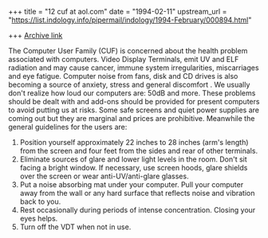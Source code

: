 +++
title = "12 cuf at aol.com"
date = "1994-02-11"
upstream_url = "https://list.indology.info/pipermail/indology/1994-February/000894.html"

+++
[Archive link](https://list.indology.info/pipermail/indology/1994-February/000894.html)

The Computer User Family (CUF) is concerned about the health problem
associated with computers.  Video Display Terminals, emit UV and ELF
radiation and may cause cancer, immune system irregularities, miscarriages
and eye fatigue.
Computer noise from fans, disk and CD drives is also becoming a source of
anxiety, stress and general discomfort .  We usually don't realize how loud
our computers are: 50dB and more. 
These problems should be dealt with and add-ons should be provided for
present computers to avoid putting us at risks.  Some safe screens and quiet
power supplies are coming out but they are marginal and prices are
prohibitive.
Meanwhile the general guidelines for the users are:
1. Position yourself approximately 22 inches to 28 inches (arm's length) from
the screen and four feet from the sides and rear of other terminals. 
2. Eliminate sources of glare and lower light levels in the room.  Don't sit
facing a bright window. If necessary, use screen hoods, glare shields over
the screen or wear anti-UV/anti-glare glasses. 
3. Put a noise absorbing mat under your computer.  Pull your computer away
from the wall or any hard surface that reflects noise and vibration back to
you.
4. Rest occasionally during periods of intense concentration.  Closing your
eyes helps.
5. Turn off the VDT when not in use.





